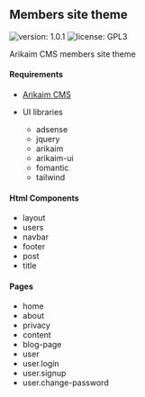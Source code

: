 ## Members site theme
![version: 1.0.1](https://img.shields.io/github/release/arikaim/members-template.svg)
![license: GPL3](https://img.shields.io/badge/License-GPLv3-blue.svg)

Arikaim CMS members site theme

#### Requirements 
  * [Arikaim CMS](https://github.com/arikaim/arikaim)
 
  * UI libraries
    * adsense
    * jquery
    * arikaim
    * arikaim-ui
    * fomantic
    * tailwind
  
#### Html Components
  * layout
  * users
  * navbar
  * footer 
  * post
  * title

#### Pages
  * home
  * about
  * privacy
  * content
  * blog-page
  * user
  * user.login
  * user.signup
  * user.change-password  